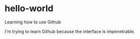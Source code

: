 # hello-world
Learning how to use Github

I'm trying to learn Github because the interface is impenetrable.
